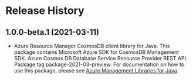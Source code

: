 # Release History

## 1.0.0-beta.1 (2021-03-11)

- Azure Resource Manager CosmosDB client library for Java. This package contains Microsoft Azure SDK for CosmosDB Management SDK. Azure Cosmos DB Database Service Resource Provider REST API. Package tag package-2021-03-preview. For documentation on how to use this package, please see [Azure Management Libraries for Java](https://aka.ms/azsdk/java/mgmt).
